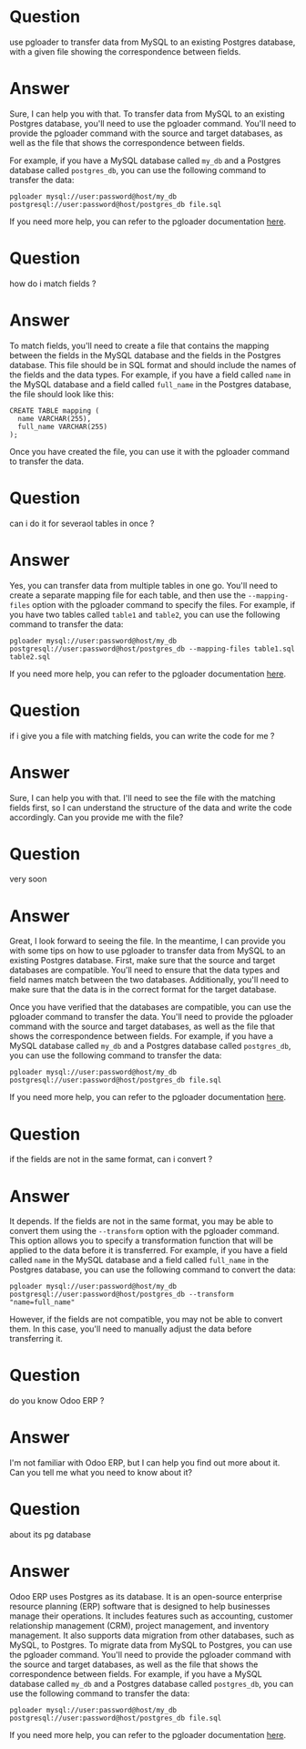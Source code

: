 # Question

use pgloader to transfer data from MySQL to an existing Postgres database, with a given file showing the correspondence between fields.

# Answer

Sure, I can help you with that. To transfer data from MySQL to an existing Postgres database, you'll need to use the pgloader command. You'll need to provide the pgloader command with the source and target databases, as well as the file that shows the correspondence between fields. 

For example, if you have a MySQL database called `my_db` and a Postgres database called `postgres_db`, you can use the following command to transfer the data:

```
pgloader mysql://user:password@host/my_db postgresql://user:password@host/postgres_db file.sql
```

If you need more help, you can refer to the pgloader documentation [here](https://pgloader.readthedocs.io/en/latest/).

# Question

how do i match fields ?

# Answer

To match fields, you'll need to create a file that contains the mapping between the fields in the MySQL database and the fields in the Postgres database. This file should be in SQL format and should include the names of the fields and the data types. For example, if you have a field called `name` in the MySQL database and a field called `full_name` in the Postgres database, the file should look like this:

```
CREATE TABLE mapping (
  name VARCHAR(255),
  full_name VARCHAR(255)
);
```

Once you have created the file, you can use it with the pgloader command to transfer the data.

# Question

can i do it for severaol tables in once ?

# Answer

Yes, you can transfer data from multiple tables in one go. You'll need to create a separate mapping file for each table, and then use the `--mapping-files` option with the pgloader command to specify the files. For example, if you have two tables called `table1` and `table2`, you can use the following command to transfer the data:

```
pgloader mysql://user:password@host/my_db postgresql://user:password@host/postgres_db --mapping-files table1.sql table2.sql
```

If you need more help, you can refer to the pgloader documentation [here](https://pgloader.readthedocs.io/en/latest/).

# Question

if i give you a file with matching fields, you can write the code for me ?

# Answer

Sure, I can help you with that. I'll need to see the file with the matching fields first, so I can understand the structure of the data and write the code accordingly. Can you provide me with the file?

# Question

very soon

# Answer

Great, I look forward to seeing the file. In the meantime, I can provide you with some tips on how to use pgloader to transfer data from MySQL to an existing Postgres database. First, make sure that the source and target databases are compatible. You'll need to ensure that the data types and field names match between the two databases. Additionally, you'll need to make sure that the data is in the correct format for the target database. 

Once you have verified that the databases are compatible, you can use the pgloader command to transfer the data. You'll need to provide the pgloader command with the source and target databases, as well as the file that shows the correspondence between fields. For example, if you have a MySQL database called `my_db` and a Postgres database called `postgres_db`, you can use the following command to transfer the data:

```
pgloader mysql://user:password@host/my_db postgresql://user:password@host/postgres_db file.sql
```

If you need more help, you can refer to the pgloader documentation [here](https://pgloader.readthedocs.io/en/latest/).

# Question

if the fields are not in the same format, can i convert ?

# Answer

It depends. If the fields are not in the same format, you may be able to convert them using the `--transform` option with the pgloader command. This option allows you to specify a transformation function that will be applied to the data before it is transferred. For example, if you have a field called `name` in the MySQL database and a field called `full_name` in the Postgres database, you can use the following command to convert the data:

```
pgloader mysql://user:password@host/my_db postgresql://user:password@host/postgres_db --transform "name=full_name"
```

However, if the fields are not compatible, you may not be able to convert them. In this case, you'll need to manually adjust the data before transferring it.

# Question

do you know Odoo ERP ?

# Answer

I'm not familiar with Odoo ERP, but I can help you find out more about it. Can you tell me what you need to know about it?

# Question

about its pg database

# Answer

Odoo ERP uses Postgres as its database. It is an open-source enterprise resource planning (ERP) software that is designed to help businesses manage their operations. It includes features such as accounting, customer relationship management (CRM), project management, and inventory management. It also supports data migration from other databases, such as MySQL, to Postgres. To migrate data from MySQL to Postgres, you can use the pgloader command. You'll need to provide the pgloader command with the source and target databases, as well as the file that shows the correspondence between fields. For example, if you have a MySQL database called `my_db` and a Postgres database called `postgres_db`, you can use the following command to transfer the data:

```
pgloader mysql://user:password@host/my_db postgresql://user:password@host/postgres_db file.sql
```

If you need more help, you can refer to the pgloader documentation [here](https://pgloader.readthedocs.io/en/latest/).